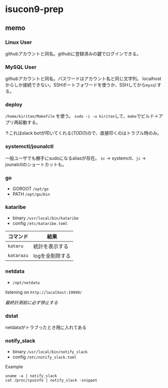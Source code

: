 # isucon9-prep

## memo

### Linux User

githubアカウントと同名。githubに登録済みの鍵でログインできる。

### MySQL User

githubアカウントと同名。パスワードはアカウント名と同じ文字列。
localhostからしか接続できない。SSHポートフォワードを使うか、SSHしてから`mysql`する。

### deploy

`/home/kiritan/Makefile` を使う。
`sudo -i -u kiritan`して、`make`でビルド＋アプリ再起動する。

↑これはslack botが叩いてくれる(_TODO_)ので、直接叩くのはトラブル時のみ。

### systemctl/jounalctl

一般ユーザでも勝手にsudoになるaliasが存在。
`sc` → systemctl、`jc` → jounalctlのショートカットも。

### go

- GOROOT `/opt/go`
- PATH `/opt/go/bin`

### kataribe

- binary `/usr/local/bin/kataribe`
- config `/etc/kataribe.toml`

| コマンド | 結果 |
| --- | --- |
| `kataru` | 統計を表示する |
| `katarazu` | logを全削除する |

### netdata

- `/opt/netdata`

listening on `http://localhost:19999/`

_最終計測前に必ず停止する_

### dstat

netdataがトラブったとき用に入れてある

### notify_slack

- binary `/usr/local/bin/notify_slack`
- config `/etc/notify_slack.toml`

Example
```
uname -a | notify_slack
cat /proc/cpuinfo | notify_slack -snippet
```
